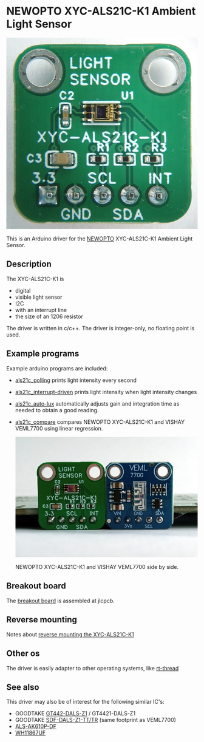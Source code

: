 # NEWOPTO XYC-ALS21C-K1 Ambient Light Sensor

![breakout board](doc/xyc_als21c_k1.webp)

This is an Arduino driver for the [NEWOPTO](http://www.xycgd.com/) XYC-ALS21C-K1 Ambient Light Sensor.

## Description

The XYC-ALS21C-K1 is

- digital
- visible light sensor
- I2C
- with an interrupt line
- the size of an 1206 resistor

The driver is written in c/c++. The driver is integer-only, no floating point is used.

## Example programs

Example arduino programs are included:

- [als21c_polling](examples/als21c_polling/als21c_polling.ino) prints light intensity every second

- [als21c_interrupt-driven](examples/als21c_interrupt/als21c_interrupt.ino) prints light intensity when light intensity changes

- [als21c_auto-lux](examples/als21c_auto/als21c_auto.ino) automatically adjusts gain and integration time as needed to obtain a good reading.

- [als21c_compare](examples/als21c_compare/als21c_compare.ino) compares NEWOPTO XYC-ALS21C-K1 and VISHAY VEML7700 using linear regression.
  
  ![comparing](doc/xyc_als21c_and_veml7700.jpg)
  
  NEWOPTO XYC-ALS21C-K1 and VISHAY VEML7700 side by side.

## Breakout board

The [breakout board](http://oshwlab.com/koendv/xyc_als21c_k1) is assembled at jlcpcb.

## Reverse mounting

Notes about [reverse mounting the XYC-ALS21C-K1](REVERSE.md)

## Other os

The driver is easily adapter to other operating systems, like [rt-thread](https://github.com/koendv/xyc-als21c-k1-rtthread)

## See also

This driver may also be of interest for the following similar IC's:

- GOODTAKE [GT442-DALS-Z1](doc/GT442-DALS-Z1.pdf) / GT4421-DALS-Z1
- GOODTAKE [SDF-DALS-Z1-TT/TR](doc/SDF-DALS-Z1.pdf) (same footprint as VEML7700)
- [ALS-AK610P-DF](doc/ALS-AK610P-DF.pdf)
- [WH11867UF](doc/WH11867UF.pdf) 
